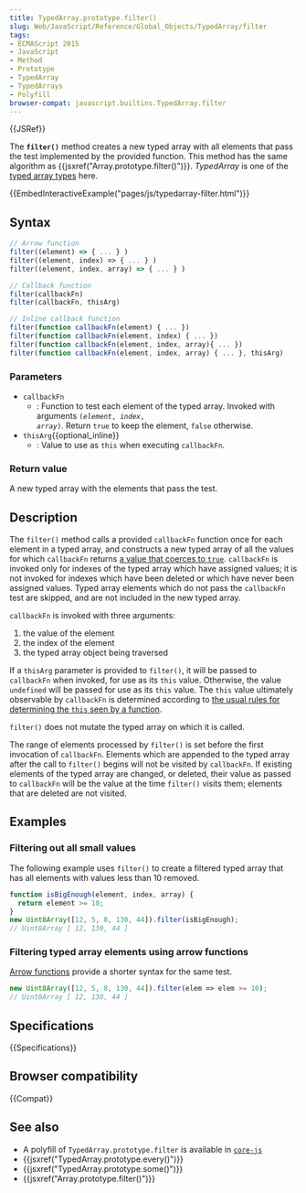 ```yaml
---
title: TypedArray.prototype.filter()
slug: Web/JavaScript/Reference/Global_Objects/TypedArray/filter
tags:
- ECMAScript 2015
- JavaScript
- Method
- Prototype
- TypedArray
- TypedArrays
- Polyfill
browser-compat: javascript.builtins.TypedArray.filter
---
```

{{JSRef}}

The **`filter()`** method creates a new typed array with all elements that pass
the test implemented by the provided function. This method has the same
algorithm as {{jsxref("Array.prototype.filter()")}}. _TypedArray_
is one of the
[typed array types](/en-US/docs/Web/JavaScript/Reference/Global_Objects/TypedArray#TypedArray_objects)
here.

{{EmbedInteractiveExample("pages/js/typedarray-filter.html")}}

## Syntax

```js
// Arrow function
filter((element) => { ... } )
filter((element, index) => { ... } )
filter((element, index, array) => { ... } )

// Callback function
filter(callbackFn)
filter(callbackFn, thisArg)

// Inline callback function
filter(function callbackFn(element) { ... })
filter(function callbackFn(element, index) { ... })
filter(function callbackFn(element, index, array){ ... })
filter(function callbackFn(element, index, array) { ... }, thisArg)
```

### Parameters

- `callbackFn`
  - : Function to test each element of the typed array. Invoked with arguments
    <code>(<var>element</var>, <var>index</var>, <var>array</var>)</code>.
    Return `true` to keep the element, `false` otherwise.
- `thisArg`{{optional_inline}}
  - : Value to use as `this` when executing `callbackFn`.

### Return value

A new typed array with the elements that pass the test.

## Description

The `filter()` method calls a provided `callbackFn` function once for each
element in a typed array, and constructs a new typed array of all the values for
which `callbackFn` returns
[a value that coerces to `true`](/en-US/docs/Glossary/Truthy). `callbackFn` is
invoked only for indexes of the typed array which have assigned values; it is
not invoked for indexes which have been deleted or which have never been
assigned values. Typed array elements which do not pass the `callbackFn` test
are skipped, and are not included in the new typed array.

`callbackFn` is invoked with three arguments:

1.  the value of the element
2.  the index of the element
3.  the typed array object being traversed

If a `thisArg` parameter is provided to `filter()`, it will be passed to
`callbackFn` when invoked, for use as its `this` value. Otherwise, the value
`undefined` will be passed for use as its `this` value. The `this` value
ultimately observable by `callbackFn` is determined according to
[the usual rules for determining the `this` seen by a function](/en-US/docs/Web/JavaScript/Reference/Operators/this).

`filter()` does not mutate the typed array on which it is called.

The range of elements processed by `filter()` is set before the first invocation
of `callbackFn`. Elements which are appended to the typed array after the call
to `filter()` begins will not be visited by `callbackFn`. If existing elements
of the typed array are changed, or deleted, their value as passed to
`callbackFn` will be the value at the time `filter()` visits them; elements that
are deleted are not visited.

## Examples

### Filtering out all small values

The following example uses `filter()` to create a filtered typed array that has
all elements with values less than 10 removed.

```js
function isBigEnough(element, index, array) {
  return element >= 10;
}
new Uint8Array([12, 5, 8, 130, 44]).filter(isBigEnough);
// Uint8Array [ 12, 130, 44 ]
```

### Filtering typed array elements using arrow functions

[Arrow functions](/en-US/docs/Web/JavaScript/Reference/Functions/Arrow_functions)
provide a shorter syntax for the same test.

```js
new Uint8Array([12, 5, 8, 130, 44]).filter(elem => elem >= 10);
// Uint8Array [ 12, 130, 44 ]
```

## Specifications

{{Specifications}}

## Browser compatibility

{{Compat}}

## See also

- A polyfill of `TypedArray.prototype.filter` is available in
  [`core-js`](https://github.com/zloirock/core-js#ecmascript-typed-arrays)
- {{jsxref("TypedArray.prototype.every()")}}
- {{jsxref("TypedArray.prototype.some()")}}
- {{jsxref("Array.prototype.filter()")}}
